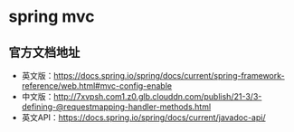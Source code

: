 # spring mvc

## 官方文档地址
- 英文版：https://docs.spring.io/spring/docs/current/spring-framework-reference/web.html#mvc-config-enable
- 中文版：http://7xvpsh.com1.z0.glb.clouddn.com/publish/21-3/3-defining-@requestmapping-handler-methods.html
- 英文API：https://docs.spring.io/spring/docs/current/javadoc-api/

